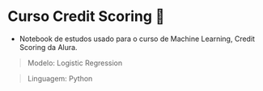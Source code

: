 # Curso Credit Scoring 🧮
- Notebook de estudos usado para o curso de Machine Learning, Credit Scoring da Alura. 

>Modelo: Logistic Regression 

>Linguagem: Python
